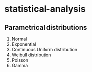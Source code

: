 # statistical-analysis
## Parametrical distributions
1. Normal
2. Exponential
3. Continuous Uniform distribution
4. Weibull distribution
5. Poisson
6. Gamma